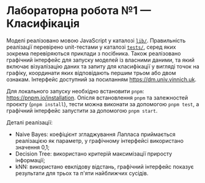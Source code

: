 # Лабораторна робота №1 — Класифікація

Моделі реалізовано мовою JavaScript у каталозі [`lib/`](./lib).
Правильність реалізації перевірено unit-тестами у каталозі [`tests/`](./tests),
серед яких зокрема перевіряються приклади з посібника.
Також реалізовано графічний інтерфейс для запуску моделей із власними даними,
та який включає візуалізацію даних та запиту для класифікації у вигляді точок на графіку,
координати яких відповідають першим трьом або двом ознакам.
Інтерфейс доступний за посиланням https://dm.univ.vinnich.uk.

Для локального запуску необхідно встановити `pnpm`: https://pnpm.io/installation.
Опісля встановлення `pnpm` та залежностей проєкту (`pnpm install`),
тести можна виконати за допомогою `pnpm test`,
а графічний інтерфейс запустити за допомогою `pnpm start`.

Деталі реалізації:

- Naive Bayes: коефіцієнт згладжування Лапласа приймається реалізацією як параметр,
  у графічному інтерфейсі використано значення 0,1;
- Decision Tree: використано критерій максимізації приросту інформації;
- kNN: використано евклідову відстань, графічний інтерфейс показує результати
  для трьох та п'яти найближчих сусідів.
